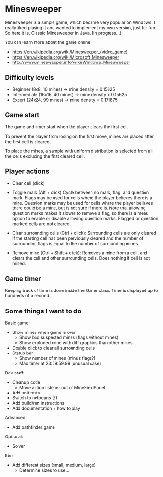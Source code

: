 Minesweeper
===========

Minesweeper is a simple game, which became very popular on Windows. I really liked playing it and wanted to implement my own version, just for fun. So here it is, Classic Minesweeper in Java. (In progress...)

You can learn more about the game online:

- https://en.wikipedia.org/wiki/Minesweeper_(video_game)
- https://en.wikipedia.org/wiki/Microsoft_Minesweeper
- http://www.minesweeper.info/wiki/Windows_Minesweeper


Difficulty levels
-----------------

- Beginner (8x8, 10 mines) -> mine density = 0.15625
- Intermediate (16x16, 40 mines) -> mine density = 0.15625
- Expert (24x24, 99 mines) -> mine density = 0.171875

Game start
----------

The game and timer start when the player clears the first cell.

To prevent the player from losing on the first move, mines are placed after the first cell is cleared.

To place the mines, a sample with uniform distribution is selected from all the cells excluding the first cleared cell.


Player actions
--------------

- Clear cell (click)

- Toggle mark (Alt + click)
  Cycle between no mark, flag, and question mark.
  Flags may be used for cells where the player believes there is a mine.
  Question marks may be used for cells where the player believes there could be a mine, but is not sure if there is.
  Note that allowing question marks makes it slower to remove a flag, so there is a menu option to enable or disable allowing question marks.
  Flagged or question marked cells are not cleared.

- Clear surrounding cells (Ctrl + click):
  Surrounding cells are only cleared if the starting cell has been previously cleared and the number of surrounding flags is equal to the number of surrounding mines.

- Remove mine (Ctrl + Shift + click):
  Removes a mine from a cell, and clears the cell and other surrounding cells. Does nothing if cell is not mined.


Game timer
----------

Keeping track of time is done inside the Game class.
Time is displayed up to hundreds of a second.



Some things I want to do
------------------------

Basic game:
- Show mines when game is over
  - Show bad suspected mines (flags without mines)
  - Show exploded mine with diff graphics than other mines
- Double click to clear all surrounding cells
- Status bar
  - Show number of mines (minus flags?)
  - Max timer at 23:59:59.99 (unusual case)

Dev stuff:
- Cleanup code
  - Move action listener out of MineFieldPanel
- Add unit tests
- Switch to netbeans (?)
- Add build/run instructions
- Add documentation + how to play

Advanced:
- Add pathfinder game

Optional:
- Solver

Etc:
+ Add different sizes (small, medium, large)
  - Determine sizes to use...
